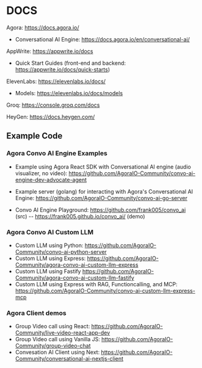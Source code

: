 # DOCS

Agora: https://docs.agora.io/

- Conversational AI Engine: https://docs.agora.io/en/conversational-ai/

AppWrite: https://appwrite.io/docs

- Quick Start Guides (front-end and backend: https://appwrite.io/docs/quick-starts)

ElevenLabs: https://elevenlabs.io/docs/

- Models: https://elevenlabs.io/docs/models

Groq: https://console.groq.com/docs

HeyGen: https://docs.heygen.com/

## Example Code

### Agora Convo AI Engine Examples

- Example using Agora React SDK with Conversational AI engine (audio visualizer, no video): https://github.com/AgoraIO-Community/convo-ai-engine-dev-advocate-agent 
- Example server (golang) for interacting with Agora's Conversational AI Engine: https://github.com/AgoraIO-Community/convo-ai-go-server

- Convo AI Engine Playground: https://github.com/frank005/convo_ai (src) -- https://frank005.github.io/convo_ai/ (demo)

### Agora Convo AI Custom LLM

- Custom LLM using Python: https://github.com/AgoraIO-Community/convo-ai-python-server
- Custom LLM using Express: https://github.com/AgoraIO-Community/agora-convo-ai-custom-llm-express
- Custom LLM using Fastify https://github.com/AgoraIO-Community/agora-convo-ai-custom-llm-fastify
- Custom LLM using Express with RAG, Functioncalling, and MCP: https://github.com/AgoraIO-Community/convo-ai-custom-llm-express-mcp

### Agora Client demos

- Group Video call using React: https://github.com/AgoraIO-Community/live-video-react-app-dev
- Group Video call using Vanilla JS: https://github.com/AgoraIO-Community/group-video-chat
- Convesation AI Client using Next: https://github.com/AgoraIO-Community/conversational-ai-nextjs-client
